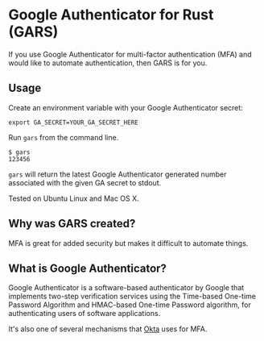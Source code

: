 # Google Authenticator for Rust (GARS)

If you use Google Authenticator for multi-factor authentication (MFA) and would like to automate authentication, 
then GARS is for you.


## Usage

Create an environment variable with your Google Authenticator secret: 

```
export GA_SECRET=YOUR_GA_SECRET_HERE
```

Run `gars` from the command line.

```
$ gars
123456
```

`gars` will return the latest Google Authenticator generated number associated with the given GA secret to stdout.

Tested on Ubuntu Linux and Mac OS X. 


## Why was GARS created?

MFA is great for added security but makes it difficult to automate things.


## What is Google Authenticator?

Google Authenticator is a software-based authenticator by Google that implements two-step verification services using 
the Time-based One-time Password Algorithm and HMAC-based One-time Password algorithm, for authenticating users of 
software applications. 

It's also one of several mechanisms that [Okta](https://www.okta.com/) uses for MFA.
